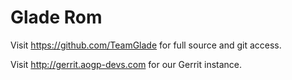 Glade Rom 
===============

Visit https://github.com/TeamGlade for full source and git access.

Visit http://gerrit.aogp-devs.com for our Gerrit instance.

